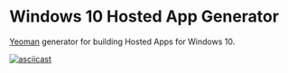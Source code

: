 # Windows 10 Hosted App Generator
[Yeoman](http://yeoman.io) generator for building Hosted Apps for Windows 10.

[![asciicast](https://asciinema.org/a/dd0lywi2yntd1gd81vg0rpr33.png)](https://asciinema.org/a/dd0lywi2yntd1gd81vg0rpr33)
